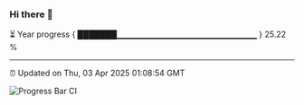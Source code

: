 ### Hi there 👋

⏳ Year progress { ███████▁▁▁▁▁▁▁▁▁▁▁▁▁▁▁▁▁▁▁▁▁▁▁ } 25.22 %

---

⏰ Updated on Thu, 03 Apr 2025 01:08:54 GMT

![Progress Bar CI](https://github.com/liununu/liununu/workflows/Progress%20Bar%20CI/badge.svg)
